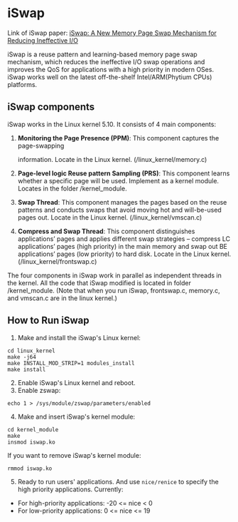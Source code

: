 # iSwap

Link of iSwap paper: [iSwap: A New Memory Page Swap Mechanism for Reducing Ineffective I/O](https://dl.acm.org/doi/pdf/10.1145/3653302)



iSwap is a reuse pattern and learning-based memory page swap mechanism, which reduces the ineffective I/O swap operations and improves the QoS for applications with a high priority in modern OSes. iSwap works well on the latest off-the-shelf Intel/ARM(Phytium CPUs) platforms.

## iSwap components

iSwap works in the Linux kernel 5.10. It consists of 4 main components:

1. **Monitoring the Page Presence (PPM)**: This component captures the page-swapping

   information. Locate in the  Linux kernel. (/linux_kernel/memory.c)

2. **Page-level logic Reuse pattern Sampling (PRS)**: This component learns whether a specific page will be used. Implement as a kernel module. Locates in the folder /kernel_module.

3. **Swap Thread**:  This component manages the pages based on the reuse patterns and conducts swaps that avoid moving hot and will-be-used pages out. Locate in the  Linux kernel. (/linux_kernel/vmscan.c)

4. **Compress and Swap Thread**: This component distinguishes applications’ pages and applies different swap strategies – compress LC applications’ pages (high priority) in the main memory and swap out BE applications’ pages (low priority) to hard disk. Locate in the  Linux kernel. (/linux_kernel/frontswap.c)

The four components in iSwap work in parallel as independent threads in the kernel. All the code that iSwap modified is located in folder /kernel_module. (Note that when you run iSwap, frontswap.c, memory.c, and vmscan.c are in the linux kernel.)

## How to Run iSwap

1. Make and install the iSwap's Linux kernel:

```
cd linux_kernel
make -j64
make INSTALL_MOD_STRIP=1 modules_install
make install
```

2. Enable iSwap's Linux kernel and reboot.
3. Enable zswap:

```
echo 1 > /sys/module/zswap/parameters/enabled
```

4. Make  and insert iSwap's kernel module:

```
cd kernel_module
make
insmod iswap.ko
```

If you want to remove iSwap's kernel module:

```
rmmod iswap.ko
```

5. Ready to run users' applications. And use `nice/renice` to specify the high priority applications. Currently:
* For high-priority applications: -20 <= nice < 0
* For low-priority applications: 0 <= nice <= 19


